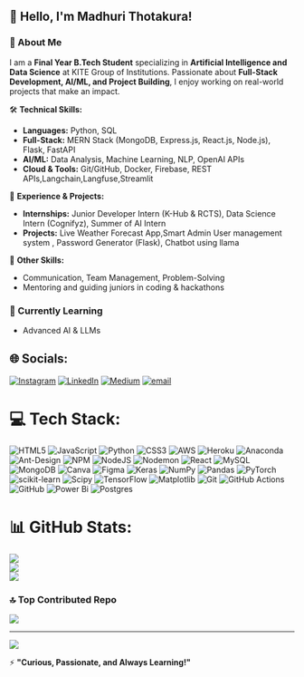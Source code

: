 ## 👋 Hello, I'm Madhuri Thotakura! 

### 🚀 About Me
I am a **Final Year B.Tech Student** specializing in **Artificial Intelligence and Data Science** at KITE Group of Institutions. Passionate about **Full-Stack Development, AI/ML, and Project Building**, I enjoy working on real-world projects that make an impact. 

🛠️  **Technical Skills:**  
- **Languages:** Python, SQL  
- **Full-Stack:** MERN Stack (MongoDB, Express.js, React.js, Node.js), Flask, FastAPI  
- **AI/ML:** Data Analysis, Machine Learning, NLP, OpenAI APIs  
- **Cloud & Tools:** Git/GitHub, Docker, Firebase, REST APIs,Langchain,Langfuse,Streamlit  

💼 **Experience & Projects:**  
- **Internships:** Junior Developer Intern (K-Hub & RCTS), Data Science Intern (Cognifyz), Summer of AI Intern  
- **Projects:** Live Weather Forecast App,Smart Admin User management system , Password Generator (Flask), Chatbot using llama 

 🎯 **Other Skills:**  
- Communication, Team Management, Problem-Solving  
- Mentoring and guiding juniors in coding & hackathons  

### 🌱 Currently Learning 
- Advanced AI & LLMs
   
## 🌐 Socials:
[![Instagram](https://img.shields.io/badge/Instagram-%23E4405F.svg?logo=Instagram&logoColor=white)](https://instagram.com/madhuri_.43) [![LinkedIn](https://img.shields.io/badge/LinkedIn-%230077B5.svg?logo=linkedin&logoColor=white)](https://linkedin.com/in/https://www.linkedin.com/in/madhuri-thotakura-a6199123b) [![Medium](https://img.shields.io/badge/Medium-12100E?logo=medium&logoColor=white)](https://medium.com/@@Madhuri ) [![email](https://img.shields.io/badge/Email-D14836?logo=gmail&logoColor=white)](mailto:madhurimadhuri0629@gmail.com) 

# 💻 Tech Stack:
![HTML5](https://img.shields.io/badge/html5-%23E34F26.svg?style=for-the-badge&logo=html5&logoColor=white) ![JavaScript](https://img.shields.io/badge/javascript-%23323330.svg?style=for-the-badge&logo=javascript&logoColor=%23F7DF1E) ![Python](https://img.shields.io/badge/python-3670A0?style=for-the-badge&logo=python&logoColor=ffdd54) ![CSS3](https://img.shields.io/badge/css3-%231572B6.svg?style=for-the-badge&logo=css3&logoColor=white) ![AWS](https://img.shields.io/badge/AWS-%23FF9900.svg?style=for-the-badge&logo=amazon-aws&logoColor=white) ![Heroku](https://img.shields.io/badge/heroku-%23430098.svg?style=for-the-badge&logo=heroku&logoColor=white) ![Anaconda](https://img.shields.io/badge/Anaconda-%2344A833.svg?style=for-the-badge&logo=anaconda&logoColor=white) ![Ant-Design](https://img.shields.io/badge/-AntDesign-%230170FE?style=for-the-badge&logo=ant-design&logoColor=white) ![NPM](https://img.shields.io/badge/NPM-%23CB3837.svg?style=for-the-badge&logo=npm&logoColor=white) ![NodeJS](https://img.shields.io/badge/node.js-6DA55F?style=for-the-badge&logo=node.js&logoColor=white) ![Nodemon](https://img.shields.io/badge/NODEMON-%23323330.svg?style=for-the-badge&logo=nodemon&logoColor=%BBDEAD) ![React](https://img.shields.io/badge/react-%2320232a.svg?style=for-the-badge&logo=react&logoColor=%2361DAFB) ![MySQL](https://img.shields.io/badge/mysql-4479A1.svg?style=for-the-badge&logo=mysql&logoColor=white) ![MongoDB](https://img.shields.io/badge/MongoDB-%234ea94b.svg?style=for-the-badge&logo=mongodb&logoColor=white) ![Canva](https://img.shields.io/badge/Canva-%2300C4CC.svg?style=for-the-badge&logo=Canva&logoColor=white) ![Figma](https://img.shields.io/badge/figma-%23F24E1E.svg?style=for-the-badge&logo=figma&logoColor=white) ![Keras](https://img.shields.io/badge/Keras-%23D00000.svg?style=for-the-badge&logo=Keras&logoColor=white) ![NumPy](https://img.shields.io/badge/numpy-%23013243.svg?style=for-the-badge&logo=numpy&logoColor=white) ![Pandas](https://img.shields.io/badge/pandas-%23150458.svg?style=for-the-badge&logo=pandas&logoColor=white) ![PyTorch](https://img.shields.io/badge/PyTorch-%23EE4C2C.svg?style=for-the-badge&logo=PyTorch&logoColor=white) ![scikit-learn](https://img.shields.io/badge/scikit--learn-%23F7931E.svg?style=for-the-badge&logo=scikit-learn&logoColor=white) ![Scipy](https://img.shields.io/badge/SciPy-%230C55A5.svg?style=for-the-badge&logo=scipy&logoColor=%white) ![TensorFlow](https://img.shields.io/badge/TensorFlow-%23FF6F00.svg?style=for-the-badge&logo=TensorFlow&logoColor=white) ![Matplotlib](https://img.shields.io/badge/Matplotlib-%23ffffff.svg?style=for-the-badge&logo=Matplotlib&logoColor=black) ![Git](https://img.shields.io/badge/git-%23F05033.svg?style=for-the-badge&logo=git&logoColor=white) ![GitHub Actions](https://img.shields.io/badge/github%20actions-%232671E5.svg?style=for-the-badge&logo=githubactions&logoColor=white) ![GitHub](https://img.shields.io/badge/github-%23121011.svg?style=for-the-badge&logo=github&logoColor=white) ![Power Bi](https://img.shields.io/badge/power_bi-F2C811?style=for-the-badge&logo=powerbi&logoColor=black) ![Postgres](https://img.shields.io/badge/postgres-%23316192.svg?style=for-the-badge&logo=postgresql&logoColor=white)
# 📊 GitHub Stats:
![](https://github-readme-stats.vercel.app/api?username=Madhurithotakua&theme=dark&hide_border=false&include_all_commits=true&count_private=false)<br/>
![](https://nirzak-streak-stats.vercel.app/?user=Madhurithotakua&theme=dark&hide_border=false)<br/>
![](https://github-readme-stats.vercel.app/api/top-langs/?username=Madhurithotakua&theme=dark&hide_border=false&include_all_commits=true&count_private=false&layout=compact)

### 🔝 Top Contributed Repo
![](https://github-contributor-stats.vercel.app/api?username=Madhurithotakua&limit=5&theme=dark&combine_all_yearly_contributions=true)

---
[![](https://visitcount.itsvg.in/api?id=Madhurithotakua&icon=0&color=0)](https://visitcount.itsvg.in)

<!-- Proudly created with GPRM ( https://gprm.itsvg.in ) -->

⚡ **"Curious, Passionate, and Always Learning!"**
